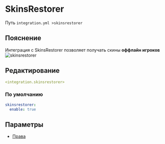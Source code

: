 # SkinsRestorer
Путь `integration.yml >skinsrestorer`

## Пояснение
Интеграция с SkinsRestorer позволяет получать скины **оффлайн игроков**
![skinsrestorer](/skinsrestorer.png)

## Редактирование
```yaml
<integration.skinsrestorer>
```

### По умолчанию
```yaml
skinsrestorer:
  enable: true
```

## Параметры

- [Права](/docs/permission/integration/skinsrestorer/)

<!--@include: @/parts/enable.md-->

